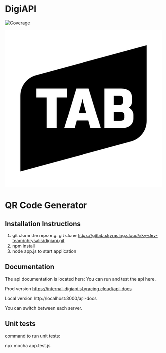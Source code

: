 # DigiAPI

[![Coverage](https://img.shields.io/badge/coverage-95%25-brightgreen?logo=coveralls&logoColor=white)](https://gitlab.skyracing.cloud/sky-dev-team/chrysalis/digiapi/-/blob/main/coverage/lcov-report/index.html)

![Alt text](images/logos/tab-logo-white.png)

# QR Code Generator

## Installation Instructions

1. git clone the repo e.g. git clone https://gitlab.skyracing.cloud/sky-dev-team/chrysalis/digiapi.git
2. npm install
3. node app.js to start application

## Documentation

The api documentation is located here:
You can run and test the api here.

Prod version
https://internal-digiapi.skyracing.cloud/api-docs

Local version
http://localhost:3000/api-docs

You can switch between each server.

## Unit tests

command to run unit tests:

npx mocha app.test.js
